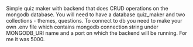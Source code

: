 Simple quiz maker with backend that does CRUD operations on the mongodb database. You will need to have a database quiz_maker and two collections - themes, questions. To connect to db you need to make your own .env file which contains mongodb connection string under MONGODB_URI name and a port on which the backend will be running. For me it was 5000.
